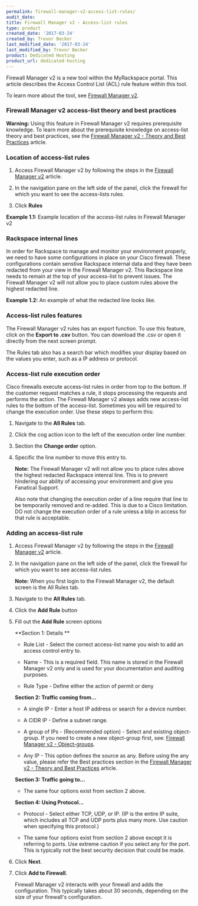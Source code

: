 ```yaml
---
permalink: firewall-manager-v2-access-list-rules/
audit_date:
title: Firewall Manager v2 - Access-list rules
type: product
created_date: '2017-03-24'
created_by: Trevor Becker
last_modified_date: '2017-03-24'
last_modified_by: Trevor Becker
product: Dedicated Hosting
product_url: dedicated-hosting
---
```


Firewall Manager v2 is a new tool within the MyRackspace portal. This article describes the Access Control List (ACL) rule feature within this tool. 

To learn more about the tool, see [Firewall Manager v2](https://support.rackspace.com/how-to/firewall-manager-v2).

### Firewall Manager v2 access-list theory and best practices

**Warning:** Using this feature in Firewall Manager v2 requires prerequisite knowledge. To learn more about the prerequisite knowledge on access-list theory and best practices, see the [Firewall Manager v2 - Theory and Best Practices](https://support.rackspace.com/how-to/firewall-manager-v2-access-list-theory-and-best-practices) article.

### Location of access-list rules

1. Access Firewall Manager v2 by following the steps in the [Firewall Manager v2](https://support.rackspace.com/how-to/firewall-manager-v2) article.

2. In the navigation pane on the left side of the panel, click the firewall for which you want to see the access-lists rules.

3. Click **Rules**

  **Example 1.1:** Example location of the access-list rules in Firewall Manager v2
  <!-- Image "FWCPv2 Article 6 Image Rules" --->

### Rackspace internal lines

In order for Rackspace to manage and monitor your environment properly, we need to have some configurations in place on your Cisco firewall. These configurations contain senstive Rackspace internal data and they have been redacted from your view in the Firewall Manager v2. This Rackspace line needs to remain at the top of your access-list to prevent issues. The Firewall Manager v2 will not allow you to place custom rules above the highest redacted line.

**Example 1.2:** An example of what the redacted line looks like.
<!-- Image "FWCPv2 Article 6 Redacted Line" --->

### Access-list rules features

The Firewall Manager v2 rules has an export function. To use this feature, click on the **Export to .csv** button. You can download the .csv or open it directly from the next screen prompt.

The Rules tab also has a search bar which modifies your display based on the values you enter, such as a IP address or protocol.

### Access-list rule execution order

Cisco firewalls execute access-list rules in order from top to the bottom. If the customer request matches a rule, it stops processing the requests and performs the action. The Firewall Manager v2 always adds new access-list rules to the bottom of the access-list. Sometimes you will be required to change the execution order. Use these steps to perform this:

1. Navigate to the **All Rules** tab.

2. Click the cog action icon to the left of the execution order line number.

3. Section the **Change order** option.

4. Specific the line number to move this entry to. 

   **Note:** The Firewall Manager v2 will not allow you to place rules above the highest redacted Rackspace intenral line. This is to prevent hindering our ability of accessing your environment and give you Fanatical Support.
   
   Also note that changing the execution order of a line require that line to be temporarily removed and re-added. This is due to a Cisco limitation. DO not change the execution order of a rule unless a blip in access for that rule is acceptable.

### Adding an access-list rule

1. Access Firewall Manager v2 by following the steps in the [Firewall Manager v2](https://support.rackspace.com/how-to/firewall-manager-v2) article.

2. In the navigation pane on the left side of the panel, click the firewall for which you want to see access-list rules.

    **Note:** When you first login to the Firewall Manager v2, the default screen is the All Rules tab.
    
3. Navigate to the **All Rules** tab.

4. Click the **Add Rule** button

5. Fill out the **Add Rule** screen options

   **Section 1: Details **
  
      - Rule List - Select the correct access-list name you wish to add an access control entry to.
  
      - Name - This is a required field. This name is stored in the Firewall Manager v2 only and is used for your documentation and auditing purposes.
  
      - Rule Type - Define either the action of permit or deny
  
   **Section 2: Traffic coming from...**
  
      - A single IP - Enter a host IP address or search for a device number.
  
      - A CIDR IP - Define a subnet range.
  
      - A group of IPs - (Recommended option) - Select and existing object-group. If you need to create a new object-group first, see: [Firewall Manager v2 - Object-groups](https://support.rackspace.com/how-to/firewall-manager-v2-object-groups).
  
      - Any IP - This option defines the source as any. Before using the any value, please refer the Best practices section in the [Firewall Manager v2 - Theory and Best Practices](https://support.rackspace.com/how-to/firewall-manager-v2-access-list-theory-and-best-practices) article. 
  
   **Section 3: Traffic going to...**
  
      - The same four options exist from section 2 above.
  
   **Section 4: Using Protocol...**
  
      - Protocol - Select either TCP, UDP, or IP. (IP is the entire IP suite, which includes all TCP and UDP ports plus many more. Use caution when specifying this protocol.)
  
      -  The same four options exist from section 2 above except it is referring to ports. Use extreme caution if you select any for the port. This is typically not the best security decision that could be made.
  
6. Click **Next**.

7. Click **Add to Firewall**.

   Firewall Manager v2 interacts with your firewall and adds the configuration. This typically takes about 30 seconds, depending on the size of your firewall's configuration.
   
